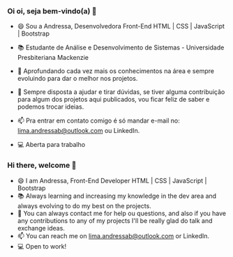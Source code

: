 ### Oi oi, seja bem-vindo(a) 👋

- 😄 Sou a Andressa, Desenvolvedora Front-End HTML | CSS | JavaScript | Bootstrap

- 📚 Estudante de Análise e Desenvolvimento de Sistemas - Universidade Presbiteriana Mackenzie

- 📖 Aprofundando cada vez mais os conhecimentos na área e sempre evoluindo para dar o melhor nos projetos.

- 💬 Sempre disposta a ajudar e tirar dúvidas, se tiver alguma contribuição para algum dos projetos aqui publicados, vou ficar feliz de saber e podemos trocar ideias.

- 📫 Pra entrar em contato comigo é só mandar e-mail no: lima.andressab@outlook.com ou LinkedIn.

- 💻 Aberta para trabalho



### Hi there, welcome 👋

- 😄 I am Andressa, Front-End Developer HTML | CSS | JavaScript | Bootstrap
- 📚 Always learning and increasing my knowledge in the dev area and always evolving to do my best on the projects.
- 💬 You can always contact me for help ou questions, and also if you have any contributions to any of my projects I'll be really glad do talk and exchange ideas. 
- 📫 You can reach me on lima.andressab@outlook.com or LinkedIn.
- 💻 Open to work!
